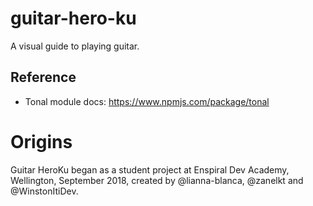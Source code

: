 # guitar-hero-ku

A visual guide to playing guitar. 

## Reference

* Tonal module docs: https://www.npmjs.com/package/tonal


# Origins
Guitar HeroKu began as a student project at Enspiral Dev Academy, Wellington, September 2018, created by @lianna-blanca, @zanelkt and @WinstonItiDev.
